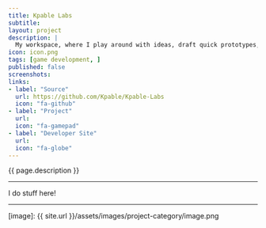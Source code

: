 ```yaml
---
title: Kpable Labs
subtitle: 
layout: project
description: |
  My workspace, where I play around with ideas, draft quick prototypes, do some tutorials, or just test a bit of code.
icon: icon.png
tags: [game development, ]
published: false
screenshots:
links:
- label: "Source"
  url: https://github.com/Kpable/Kpable-Labs
  icon: "fa-github"
- label: "Project"
  url: 
  icon: "fa-gamepad"
- label: "Developer Site"
  url: 
  icon: "fa-globe"
---
```


<!-- Description -->
{{ page.description }}

---

I do stuff here!

---


[image]: {{ site.url }}/assets/images/project-category/image.png